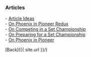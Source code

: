### Articles

\- [Article Ideas](./article-ideas.md)  
\- [On Phoenix in Pioneer Redux](./on-phoenix-redux.md)  
\- [On Competing in a Set Championship](./set-championship-participation.md)  
\- [On Preparing for a Set Championship](./set-championship-prep.md)  
\- [On Phoenix in Pioneer](./on-phoenix.md)

[Back]({{ site.url }}/)